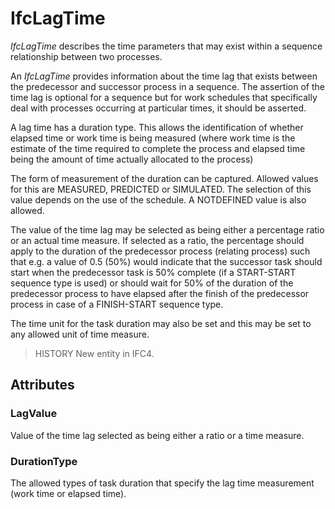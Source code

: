 # IfcLagTime

_IfcLagTime_ describes the time parameters that may exist within a sequence relationship between two processes.<!-- end of definition -->

An _IfcLagTime_ provides information about the time lag that exists between the predecessor and successor process in a sequence. The assertion of the time lag is optional for a sequence but for work schedules that specifically deal with processes occurring at particular times, it should be asserted.

A lag time has a duration type. This allows the identification of whether elapsed time or work time is being measured (where work time is the estimate of the time required to complete the process and elapsed time being the amount of time actually allocated to the process)

The form of measurement of the duration can be captured. Allowed values for this are MEASURED, PREDICTED or SIMULATED. The selection of this value depends on the use of the schedule. A NOTDEFINED value is also allowed.

The value of the time lag may be selected as being either a percentage ratio or an actual time measure. If selected as a ratio, the percentage should apply to the duration of the predecessor process (relating process) such that e.g. a value of 0.5 (50%) would indicate that the successor task should start when the predecessor task is 50% complete (if a START-START sequence type is used) or should wait for 50% of the duration of the predecessor process to have elapsed after the finish of the predecessor process in case of a FINISH-START sequence type.

The time unit for the task duration may also be set and this may be set to any allowed unit of time measure.

> HISTORY  New entity in IFC4.

## Attributes

### LagValue
Value of the time lag selected as being either a ratio or a
    time measure.

### DurationType
The allowed types of task duration that specify the lag time
    measurement (work time or elapsed time).
